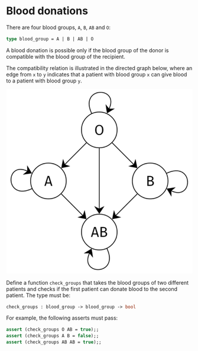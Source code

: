 # Blood donations

There are four blood groups, `A`, `B`, `AB` and `O`:

```ocaml
type blood_group = A | B | AB | O
```

A blood donation is possible only if the blood group of the donor is compatible with the blood group of the recipient.

The compatibility relation is illustrated in the directed graph below, where an edge from `x` to `y` indicates that a patient with blood group `x` can give blood to a patient with blood group `y`.

![image](graph.png)

Define a function `check_groups` that takes the blood groups of two different patients and checks if the first patient can donate blood to the second patient. The type must be:

```ocaml
check_groups : blood_group -> blood_group -> bool
```

For example, the following asserts must pass:
```ocaml
assert (check_groups O AB = true);;
assert (check_groups A B = false);;
assert (check_groups AB AB = true);;
```